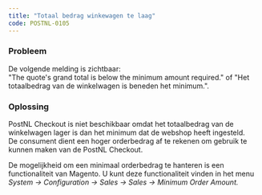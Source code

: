 ```yaml
---
title: "Totaal bedrag winkewagen te laag"
code: POSTNL-0105
---
```

### Probleem

  
De volgende melding is zichtbaar:  
"The quote's grand total is below the minimum amount required." of "Het totaalbedrag van de winkelwagen is beneden het minimum.".

### Oplossing

  
PostNL Checkout is niet beschikbaar omdat het totaalbedrag van de winkelwagen lager is dan het minimum dat de webshop heeft ingesteld.  
De consument dient een hoger orderbedrag af te rekenen om gebruik te kunnen maken van de PostNL Checkout.

De mogelijkheid om een minimaal orderbedrag te hanteren is een functionaliteit van Magento. U kunt deze functionaliteit vinden in het menu _System -> Configuration -> Sales -> Sales -> Minimum Order Amount._
